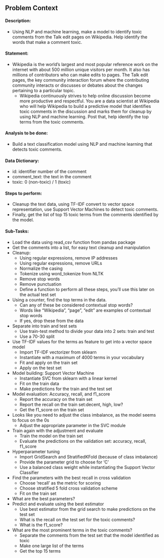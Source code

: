 ## **Problem Context**
#### **Description:** 
- Using NLP and machine learning, make a model to identify toxic comments from the Talk edit pages on Wikipedia. Help identify the words that make a comment toxic.

#### **Statement:**  
- Wikipedia is the world’s largest and most popular reference work on the internet with about 500 million unique visitors per month. It also has millions of contributors who can make edits to pages. The Talk edit pages, the key community interaction forum where the contributing community interacts or discusses or debates about the changes pertaining to a particular topic. 
  - Wikipedia continuously strives to help online discussion become more productive and respectful. You are a data scientist at Wikipedia who will help Wikipedia to build a predictive model that identifies toxic comments in the discussion and marks them for cleanup by using NLP and machine learning. Post that, help identify the top terms from the toxic comments. 

#### **Analysis to be done:**
- Build a text classification model using NLP and machine learning that detects toxic comments.

#### **Data Dictionary:** 
- id: identifier number of the comment
- comment_text: the text in the comment
- toxic: 0 (non-toxic) / 1 (toxic)

#### **Steps to perform:**
- Cleanup the text data, using TF-IDF convert to vector space representation, use Support Vector Machines to detect toxic comments. 
- Finally, get the list of top 15 toxic terms from the comments identified by the model.

#### **Sub-Tasks:** 
- Load the data using read_csv function from pandas package
- Get the comments into a list, for easy text cleanup and manipulation
- Cleanup: 
  - Using regular expressions, remove IP addresses
  - Using regular expressions, remove URLs
  - Normalize the casing
  - Tokenize using word_tokenize from NLTK
  - Remove stop words
  - Remove punctuation
  - Define a function to perform all these steps, you’ll use this later on the actual test set
- Using a counter, find the top terms in the data.
  - Can any of these be considered contextual stop words?
  - Words like “Wikipedia”, “page”, “edit” are examples of contextual stop words
  - If yes, drop these from the data
- Separate into train and test sets
  - Use train-test method to divide your data into 2 sets: train and test
  - Use a 70-30 split
- Use TF-IDF values for the terms as feature to get into a vector space model
  - Import TF-IDF vectorizer from sklearn
  - Instantiate with a maximum of 4000 terms in your vocabulary
  - Fit and apply on the train set
  - Apply on the test set
- Model building: Support Vector Machine
  - Instantiate SVC from sklearn with a linear kernel
  - Fit on the train data
  - Make predictions for the train and the test set
- Model evaluation: Accuracy, recall, and f1_score
  - Report the accuracy on the train set
  - Report the recall on the train set:decent, high, low?
  - Get the f1_score on the train set
- Looks like you need to adjust  the class imbalance, as the model seems to focus on the 0s
  - Adjust the appropriate parameter in the SVC module
- Train again with the adjustment and evaluate
  - Train the model on the train set
  - Evaluate the predictions on the validation set: accuracy, recall, f1_score
- Hyperparameter tuning
  - Import GridSearch and StratifiedKFold (because of class imbalance)
  - Provide the parameter grid to choose for ‘C’
  - Use a balanced class weight while instantiating the Support Vector Classifier
- Find the parameters with the best recall in cross validation
  - Choose ‘recall’ as the metric for scoring
  - Choose stratified 5 fold cross validation scheme
  - Fit on the train set
- What are the best parameters?
- Predict and evaluate using the best estimator
  - Use best estimator from the grid search to make predictions on the test set
  - What is the recall on the test set for the toxic comments?
  - What is the f1_score?
- What are the most prominent terms in the toxic comments?
  - Separate the comments from the test set that the model identified as toxic
  - Make one large list of the terms
  - Get the top 15 terms











